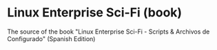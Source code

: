 # Linux Enterprise Sci-Fi (book)

The source of the book "Linux Enterprise Sci-Fi - Scripts &amp; Archivos de Configurado" (Spanish Edition)
